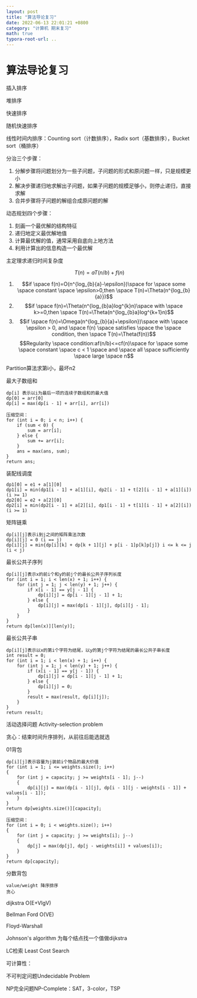 ```yaml
---
layout: post
title: "算法导论复习"
date: 2022-06-13 22:01:21 +0800
category: "计算机 期末复习"
math: true
typora-root-url: ..
---
```


# 算法导论复习

插入排序

堆排序

快速排序

随机快速排序

线性时间内排序：Counting sort（计数排序），Radix sort（基数排序），Bucket sort（桶排序）



分治三个步骤：

1. 分解步骤将问题划分为一些子问题，子问题的形式和原问题一样，只是规模更小
2. 解决步骤递归地求解出子问题，如果子问题的规模足够小，则停止递归，直接求解
3. 合并步骤将子问题的解组合成原问题的解



动态规划四个步骤：

1. 刻画一个最优解的结构特征
2. 递归地定义最优解地值
3. 计算最优解的值，通常采用自底向上地方法
4. 利用计算出的信息构造一个最优解



主定理求递归时间复杂度

$$T(n)=aT(n/b) + f(n)$$

1. $$if \space f(n)=O(n^{log_{b}{a}-\epsilon})\space for \space some \space constant \space \epsilon>0,then \space T(n)=\Theta(n^{log_{b}{a}})$$
2. $$if \space f(n)=\Theta(n^{log_{b}a}log^{k}n)\space with \space k>=0,then \space T(n)=\Theta(n^{log_{b}a}log^{k+1}n)$$
3. $$if \space f(n)=\Omega(n^{log_{b}{a}+\epsilon})\space with \space \epsilon > 0, and \space f(n) \space satisfies \space the \space condition, then \space T(n)=\Theta(f(n))$$
   $$Regularity \space condition:af(n/b)<=cf(n)\space for \space some \space constant \space c < 1 \space and \space all \space sufficiently \space large \space n$$



Partition算法求第i小，最坏n2



最大子数组和

```
dp[i] 表示以i为最后一项的连续子数组和的最大值
dp[0] = arr[0]
dp[i] = max(dp[i - 1] + arr[i], arr[i])

压缩空间：
for (int i = 0; i < n; i++) {
	if (sum < 0) {
		sum = arr[i];
	} else {
		sum += arr[i];
	}
	ans = max(ans, sum);
}
return ans;
```



装配线调度

```
dp1[0] = e1 + a[1][0]
dp1[i] = min(dp1[i - 1] + a[1][i], dp2[i - 1] + t[2][i - 1] + a[1][i]) (i >= 1)
dp2[0] = e2 + a[2][0]
dp2[i] = min(dp2[i - 1] + a[2][i], dp1[i - 1] + t[1][i - 1] + a[2][i]) (i >= 1)
```



矩阵链乘

```
dp[i][j]表示i到j之间的矩阵乘法次数
dp[i][j] = 0 (i == j)
dp[i][j] = min{dp[i][k] + dp[k + 1][j] + p[i - 1]p[k]p[j]} i <= k <= j (i < j)
```



最长公共子序列

```
dp[i][j]表示x的前i个和y的前j个的最长公共子序列长度
for (int i = 1; i < len(x) + 1; i++) {
	for (int j = 1; j < len(y) + 1; j++) {
        if x[i - 1] == y[j - 1] {
            dp[i][j] = dp[i - 1][j - 1] + 1;
        } else {
            dp[i][j] = max(dp[i - 1][j], dp[i][j - 1];
        }
	}
}
return dp[len(x)][len(y)];
```



最长公共子串

```
dp[i][j]表示以x的第i个字符为结尾，以y的第j个字符为结尾的最长公共子串长度
int result = 0;
for (int i = 1; i < len(x) + 1; i++) {
	for (int j = 1; j < len(y) + 1; j++) {
		if (x[i - 1] == y[j - 1]) {
			dp[i][j] = dp[i - 1][j - 1] + 1;
		} else {
			dp[i][j] = 0;
		}
		result = max(result, dp[i][j]);
	}
}
return result;
```



活动选择问题 Activity-selection problem

贪心：结束时间升序排列，从前往后能选就选



01背包

```
dp[i][j]表示容量为j装前i个物品的最大价值
for (int i = 1; i <= weights.size(); i++)
{
    for (int j = capacity; j >= weights[i - 1]; j--)
    {
    	dp[i][j] = max(dp[i - 1][j], dp[i - 1][j - weights[i - 1]] + values[i - 1]);
    }
}
return dp[weights.size()][capacity];

压缩空间：
for (int i = 0; i < weights.size(); i++)
{
    for (int j = capacity; j >= weights[i]; j--)
    {
    	dp[j] = max(dp[j], dp[j - weights[i]] + values[i]);
    }
}
return dp[capacity];
```



分数背包

```
value/weight 降序排序
贪心
```



dijkstra O(E+VlgV)

Bellman Ford O(VE)

Floyd-Warshall

Johnson's algorithm 为每个结点找一个值做dijkstra

LC检索 Least Cost Search



可计算性：

不可判定问题Undecidable Problem

NP完全问题NP-Complete：SAT，3-color，TSP


